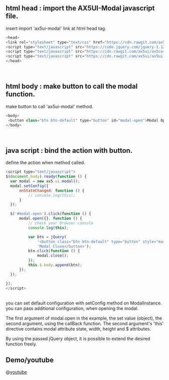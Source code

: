 ## html head : import the AX5UI-Modal javascript file.

insert import 'ax5ui-modal' link at html head tag.
<br/>
```js
<head>
<link rel="stylesheet" type="text/css" href="https://cdn.rawgit.com/ax5ui/ax5ui-toast/master/dist/ax5toast.css" />
<script type="text/javascript" src="https://code.jquery.com/jquery-1.12.3.min.js"></script>
<script type="text/javascript" src="https://cdn.rawgit.com/ax5ui/ax5core/master/dist/ax5core.min.js"></script>
<script type="text/javascript" src="https://cdn.rawgit.com/ax5ui/ax5ui-toast/master/dist/ax5toast.min.js"></script>
</head>
```
<br/>

## html body : make button to call the modal function.

make button to call 'ax5ui-modal' method.

```js
<body>
 <button class="btn btn-default" type="button" id="modal-open">Modal Open</button>
</body>
```
<br/>

## java script : bind the action with button.
define the action when method called.

```js
<script type="text/javascript">
$(document.body).ready(function () {
  var modal = new ax5.ui.modal();
  modal.setConfig({
      onStateChanged: function () {
          // console.log(this);
      }
  });

  $('#modal-open').click(function () {
      modal.open({}, function () {
          // check your browser console
          console.log(this);

          var btn = jQuery(
              '<button class="btn btn-default" type="button" style="margin-top: 100px;">' +
              'Modal Close</button>');
          btn.click(function () {
              modal.close();
          });
          this.$.body.append(btn);
      });
  });

});
</script>
```
<br/>
you can set default configuration with setConfig method on ModalInstance. you can pass additional configuration, when opening the modal.

The first argument of modal.open in the example, the set value (object), the second argument, using the callBack function.
The second argument's 'this' directive contains modal attribute state, width, height and $ attributes.

By using the passed jQuery object, it is possible to extend the desired function freely.


## Demo/youtube

@[youtube](https://www.youtube.com/watch?v=67vptcseFqM)
